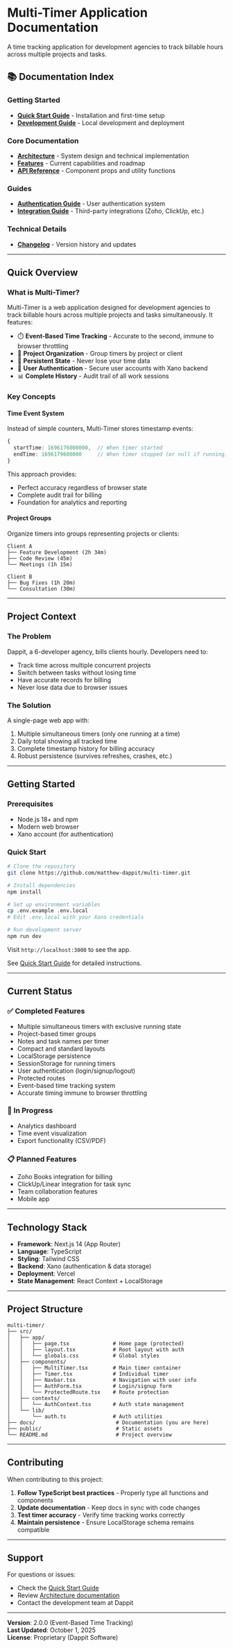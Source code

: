# Multi-Timer Application Documentation

A time tracking application for development agencies to track billable hours across multiple projects and tasks.

## 📚 Documentation Index

### Getting Started
- **[Quick Start Guide](./quick-start.md)** - Installation and first-time setup
- **[Development Guide](./development.md)** - Local development and deployment

### Core Documentation
- **[Architecture](./architecture.md)** - System design and technical implementation
- **[Features](./features.md)** - Current capabilities and roadmap
- **[API Reference](./api-reference.md)** - Component props and utility functions

### Guides
- **[Authentication Guide](./authentication.md)** - User authentication system
- **[Integration Guide](./integrations.md)** - Third-party integrations (Zoho, ClickUp, etc.)

### Technical Details
- **[Changelog](./changelog.md)** - Version history and updates

---

## Quick Overview

### What is Multi-Timer?

Multi-Timer is a web application designed for development agencies to track billable hours across multiple projects and tasks simultaneously. It features:

- ⏱️ **Event-Based Time Tracking** - Accurate to the second, immune to browser throttling
- 📁 **Project Organization** - Group timers by project or client
- 💾 **Persistent State** - Never lose your time data
- 🔐 **User Authentication** - Secure user accounts with Xano backend
- 📊 **Complete History** - Audit trail of all work sessions

### Key Concepts

#### Time Event System
Instead of simple counters, Multi-Timer stores timestamp events:

```typescript
{
  startTime: 1696176000000,  // When timer started
  endTime: 1696179600000     // When timer stopped (or null if running)
}
```

This approach provides:
- Perfect accuracy regardless of browser state
- Complete audit trail for billing
- Foundation for analytics and reporting

#### Project Groups
Organize timers into groups representing projects or clients:

```
Client A
├── Feature Development (2h 34m)
├── Code Review (45m)
└── Meetings (1h 15m)

Client B
├── Bug Fixes (1h 20m)
└── Consultation (30m)
```

---

## Project Context

### The Problem
Dappit, a 6-developer agency, bills clients hourly. Developers need to:
- Track time across multiple concurrent projects
- Switch between tasks without losing time
- Have accurate records for billing
- Never lose data due to browser issues

### The Solution
A single-page web app with:
1. Multiple simultaneous timers (only one running at a time)
2. Daily total showing all tracked time
3. Complete timestamp history for billing accuracy
4. Robust persistence (survives refreshes, crashes, etc.)

---

## Getting Started

### Prerequisites
- Node.js 18+ and npm
- Modern web browser
- Xano account (for authentication)

### Quick Start

```bash
# Clone the repository
git clone https://github.com/matthew-dappit/multi-timer.git

# Install dependencies
npm install

# Set up environment variables
cp .env.example .env.local
# Edit .env.local with your Xano credentials

# Run development server
npm run dev
```

Visit `http://localhost:3000` to see the app.

See [Quick Start Guide](./quick-start.md) for detailed instructions.

---

## Current Status

### ✅ Completed Features
- Multiple simultaneous timers with exclusive running state
- Project-based timer groups
- Notes and task names per timer
- Compact and standard layouts
- LocalStorage persistence
- SessionStorage for running timers
- User authentication (login/signup/logout)
- Protected routes
- Event-based time tracking system
- Accurate timing immune to browser throttling

### 🚧 In Progress
- Analytics dashboard
- Time event visualization
- Export functionality (CSV/PDF)

### 📋 Planned Features
- Zoho Books integration for billing
- ClickUp/Linear integration for task sync
- Team collaboration features
- Mobile app

---

## Technology Stack

- **Framework**: Next.js 14 (App Router)
- **Language**: TypeScript
- **Styling**: Tailwind CSS
- **Backend**: Xano (authentication & data storage)
- **Deployment**: Vercel
- **State Management**: React Context + LocalStorage

---

## Project Structure

```
multi-timer/
├── src/
│   ├── app/
│   │   ├── page.tsx              # Home page (protected)
│   │   ├── layout.tsx            # Root layout with auth
│   │   └── globals.css           # Global styles
│   ├── components/
│   │   ├── MultiTimer.tsx        # Main timer container
│   │   ├── Timer.tsx             # Individual timer
│   │   ├── Navbar.tsx            # Navigation with user info
│   │   ├── AuthForm.tsx          # Login/signup form
│   │   └── ProtectedRoute.tsx    # Route protection
│   ├── contexts/
│   │   └── AuthContext.tsx       # Auth state management
│   └── lib/
│       └── auth.ts               # Auth utilities
├── docs/                          # Documentation (you are here)
├── public/                        # Static assets
└── README.md                      # Project overview
```

---

## Contributing

When contributing to this project:

1. **Follow TypeScript best practices** - Properly type all functions and components
2. **Update documentation** - Keep docs in sync with code changes
3. **Test timer accuracy** - Verify time tracking works correctly
4. **Maintain persistence** - Ensure LocalStorage schema remains compatible

---

## Support

For questions or issues:
- Check the [Quick Start Guide](./quick-start.md)
- Review [Architecture documentation](./architecture.md)
- Contact the development team at Dappit

---

**Version**: 2.0.0 (Event-Based Time Tracking)  
**Last Updated**: October 1, 2025  
**License**: Proprietary (Dappit Software)
